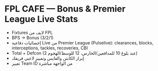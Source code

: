# FPL CAFE — Bonus & Premier League Live Stats

- Fixtures لايف من FPL
- BPS → Bonus (3/2/1)
- إحصائيات دفاعية Live من Premier League (Pulselive): clearances, blocks, interceptions, tackles, recoveries, CBI
- Total + Defcon (2 عند بلوغ 10 للمدافعين/الحارس، 12 للوسط/الهجوم)
- إبراز الكابتن والفايس وتمييز لاعبي فريقك
- تغيير Team ID من الواجهة مباشرة
